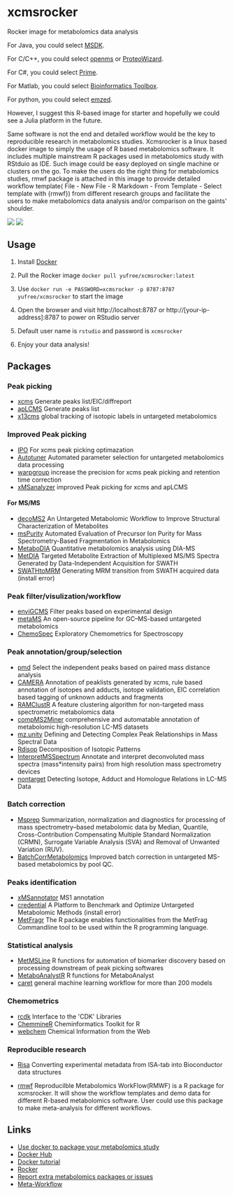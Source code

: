 # xcmsrocker

Rocker image for metabolomics data analysis

For Java, you could select [MSDK](https://msdk.github.io/).

For C/C++, you could select [openms](https://www.openms.de/) or [ProteoWizard](http://proteowizard.sourceforge.net/).

For C#, you could select [Prime](http://prime.psc.riken.jp/).

For Matlab, you could select [Bioinformatics Toolbox](https://www.nature.com/protocolexchange/protocols/4347#).

For python, you could select [emzed](http://emzed.ethz.ch/index.html).

However, I suggest this R-based image for starter and hopefully we could see a Julia platform in the future. 

Same software is not the end and detailed workflow would be the key to reproducible research in metabolomics studies. Xcmsrocker is a linux based docker image to simply the usage of R based metabolomics software. It includes multiple mainstream R packages used in metabolomics study with RStduio as IDE. Such image could be easy deployed on single machine or clusters on the go. To make the users do the right thing for metabolomics studies, rmwf package is attached in this image to provide detailed workflow template( File - New File - R Markdown - From Template - Select template with {rmwf}) from different research groups and facilitate the users to make metabolomics data analysis and/or comparison on the gaints' shoulder.

[![](https://images.microbadger.com/badges/image/yufree/xcmsrocker.svg)](https://microbadger.com/images/yufree/xcmsrocker "Get your own image badge on microbadger.com") [![](https://images.microbadger.com/badges/version/yufree/xcmsrocker.svg)](https://microbadger.com/images/yufree/xcmsrocker "Get your own version badge on microbadger.com")

## Usage

1. Install [Docker](https://www.docker.com/)

2. Pull the Rocker image `docker pull yufree/xcmsrocker:latest`

3. Use `docker run -e PASSWORD=xcmsrocker -p 8787:8787 yufree/xcmsrocker` to start the image

4. Open the browser and visit http://localhost:8787 or http://[your-ip-address]:8787 to power on RStudio server

5. Default user name is `rstudio` and password is `xcmsrocker`

6. Enjoy your data analysis!

## Packages

### Peak picking

- [xcms](https://bioconductor.org/packages/release/bioc/html/xcms.html) Generate peaks list/EIC/diffreport
- [apLCMS](https://sourceforge.net/projects/aplcms/) Generate peaks list
- [x13cms](http://pubs.acs.org/doi/10.1021/ac403384n) global tracking of isotopic labels in untargeted metabolomics

### Improved Peak picking

- [IPO](https://bioconductor.org/packages/release/bioc/html/IPO.html) For xcms peak picking optimazation
- [Autotuner](https://bioconductor.org/packages/devel/bioc/vignettes/Autotuner/inst/doc/Autotuner.html) Automated parameter selection for untargeted metabolomics data processing
- [warpgroup](https://academic.oup.com/bioinformatics/article-lookup/doi/10.1093/bioinformatics/btv564) increase the precision for xcms peak picking and retention time correction
- [xMSanalyzer](https://bmcbioinformatics.biomedcentral.com/articles/10.1186/1471-2105-14-15) improved Peak picking for xcms and apLCMS

#### For MS/MS

- [decoMS2](https://pubs.acs.org/doi/10.1021/ac400751j) An Untargeted Metabolomic Workflow to Improve Structural Characterization of Metabolites
- [msPurity](https://pubs.acs.org/doi/10.1021/acs.analchem.6b04358) Automated Evaluation of Precursor Ion Purity for Mass Spectrometry-Based Fragmentation in Metabolomics
- [MetaboDIA](https://pubs.acs.org/doi/10.1021/acs.analchem.6b05006) Quantitative metabolomics analysis using DIA-MS
- [MetDIA](http://www.metabolomics-shanghai.org/softwaredetail.php?id=40) Targeted Metabolite Extraction of Multiplexed MS/MS Spectra Generated by Data-Independent Acquisition for SWATH
- [SWATHtoMRM](http://www.metabolomics-shanghai.org/softwaredetail.php?id=128) Generating MRM transition from SWATH acquired data (install error)

### Peak filter/visulization/workflow

- [enviGCMS](https://cran.r-project.org/web/packages/enviGCMS/index.html) Filter peaks based on experimental design
- [metaMS](https://www.ncbi.nlm.nih.gov/pubmed/24656939)  An open-source pipeline for GC–MS-based untargeted metabolomics
- [ChemoSpec](https://cran.r-project.org/web/packages/ChemoSpec/index.html) Exploratory Chemometrics for Spectroscopy

### Peak annotation/group/selection

- [pmd](https://www.sciencedirect.com/science/article/pii/S0003267018313047) Select the independent peaks based on paired mass distance analysis
- [CAMERA](https://bioconductor.org/packages/release/bioc/html/CAMERA.html) Annotation of peaklists generated by xcms, rule based annotation of isotopes and adducts, isotope validation, EIC correlation based tagging of unknown adducts and fragments
- [RAMClustR](https://pubs.acs.org/doi/abs/10.1021/ac501530d) A feature clustering algorithm for non-targeted mass spectrometric metabolomics data
- [compMS2Miner](https://github.com/WMBEdmands/compMS2Miner) comprehensive and automatable annotation of metabolomic high-resolution LC-MS datasets
- [mz.unity](http://pubs.acs.org/doi/abs/10.1021/acs.analchem.6b01702) Defining and Detecting Complex Peak Relationships in Mass Spectral Data
- [Rdisop](https://bioconductor.org/packages/release/bioc/html/Rdisop.html) Decomposition of Isotopic Patterns
- [InterpretMSSpectrum](https://pubs.acs.org/doi/10.1021/acs.analchem.6b02743) Annotate and interpret deconvoluted mass spectra (mass*intensity pairs) from high resolution mass spectrometry devices
- [nontarget](https://cran.r-project.org/web/packages/nontarget/index.html) Detecting Isotope, Adduct and Homologue Relations in LC-MS Data

### Batch correction

- [Msprep](https://github.com/KechrisLab/MSPrep) Summarization, normalization and diagnostics for processing of mass spectrometry–based metabolomic data by Median, Quantile, Cross-Contribution Compensating Multiple Standard Normalization (CRMN), Surrogate Variable Analysis (SVA) and Removal of Unwanted Variation (RUV). 
- [BatchCorrMetabolomics](https://www.ncbi.nlm.nih.gov/pmc/articles/PMC4796354/) Improved batch correction in untargeted MS-based metabolomics by pool QC.

### Peaks identification

- [xMSannotator](http://pubs.acs.org/doi/abs/10.1021/acs.analchem.6b01214) MS1 annotation 
- [credential](http://pubs.acs.org/doi/abs/10.1021/ac503092d) A Platform to Benchmark and Optimize Untargeted Metabolomic Methods (install error)
- [MetFragr](http://ipb-halle.github.io/MetFrag/projects/metfragr/) The R package enables functionalities from the MetFrag Commandline tool to be used within the R programming language.

### Statistical analysis

- [MetMSLine](https://github.com/WMBEdmands/MetMSLine) R functions for automation of biomarker discovery based on processing downstream of peak picking softwares
- [MetaboAnalystR](https://github.com/xia-lab/MetaboAnalystR) R functions for MetaboAnalyst
- [caret](http://topepo.github.io/caret/index.html) general machine learning workflow for more than 200 models

### Chemometrics

- [rcdk](https://cran.r-project.org/web/packages/rcdk/index.html) Interface to the 'CDK' Libraries
- [ChemmineR](https://www.bioconductor.org/packages/devel/bioc/vignettes/ChemmineR/inst/doc/ChemmineR.html) Cheminformatics Toolkit for R 
- [webchem](https://github.com/ropensci/webchem) Chemical Information from the Web 

### Reproducible research

- [Risa](https://bioconductor.org/packages/release/bioc/html/Risa.html) Converting experimental metadata from ISA-tab into Bioconductor data structures

- [rmwf](https://github.com/yufree/rmwf) Reproducilble Metabolomics WorkFlow(RMWF) is a R package for xcmsrocker. It will show the workflow templates and demo data for different R-based metabolomics software. User could use this package to make meta-analysis for different workflows.

## Links

- [Use docker to package your metabolomics study](https://yufree.cn/en/2018/01/17/use-docker-to-package-your-metabolomics-study/)
- [Docker Hub](https://hub.docker.com/r/yufree/xcmsrocker/)
- [Docker tutorial](http://ropenscilabs.github.io/r-docker-tutorial/)
- [Rocker](https://www.rocker-project.org/)
- [Report extra metabolomics packages or issues](https://github.com/yufree/xcmsrocker/issues)
- [Meta-Workflow](https://bookdown.org/yufree/Metabolomics/)

